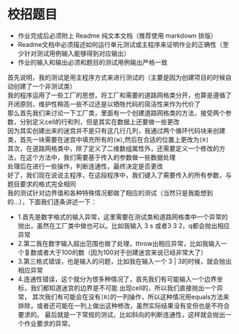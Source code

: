 校招题目
=====================================================================================================
* 作业完成后必须附上 Readme 纯文本文档（推荐使用 markdown 排版）
* Readme文档中必须描述如何运行单元测试或主程序来证明作业的正确性（至少针对测试用例输入能够得到对应输出）
* 作业的输入和输出必须和题目的测试用例输出严格一致

首先说明，我的测试是用主程序方式来进行测试的（主要是因为创建项目的时候自动创建了一个非测试类）  
我的程序运用了一些工厂的思想，将工厂和需要的道路网格类分开，也算是遵循了开闭原则，维护性稍高一些不过还是以牺牲代码的简洁性来作为代价了  
那么首先我们来讨论一下工厂类，里面有一个创建道路网格类的方法，接受两个参数，分别定义cell的行和列，但是其实在数据上还要做一些更改  
因为其实创建出来的迷宫并不是只有这几行几列，我通过两个循环代码块来创建类，首先一块需要在迷宫中填充所有的`[W]`,然后在合适的位置上更改为`[R]`  
其次，在道路网格类中，除了定义了二维数组属性外，还需要定义一个修改的方法，在这个方法中，我们需要基于传入的参数做一些数据处理  
处理后在进行一些操作，判断连通性，最终决定是否更改  
好了，我们现在说说主程序，在这段程序中，我们键入了需要传入的所有参数，与题目要求的格式完全相同  
我的测试针对边界值和各种特殊情况都做了相应的测试（当然只是我能想到的...），下面我们逐条讲述一下：  
* 1.首先是数字格式的输入异常，这里需要在测试类和道路网格类中一个异常的抛出，虽然在工厂类中做也可以。比如我输入 3 s 或者3 3  2，q都会抛出相应异常
* 2.第二我在数字输入超出范围也做了处理，throw出相应异常，比如我输入一个复数或者大于100的数（因为100对于创建迷宫来说已经非常大了）  
* 3.第三格式错误，也是输入的问题，比如我在输入一个 3 | 3的时候，就会抛出相应异常  
* 4.连通性错误，这个就分为恨多种情况了，首先我们有可能输入一个边界坐标，我们都知道迷宫的边界是不可能 出现cell的，所以我们直接抛出一个异常，
其次我们有可能会在没有`[R]`的一列操作，所以这种情况用equals方法来排除，或者还可能在一列上做出这种修改，虽然实际结果没有变但也是不符合要求的。
最后就是一下常规的测试，比如斜向的判断连通性，这样就会抛出一个作业要求的异常。
